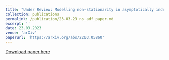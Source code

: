 ```yaml
---
title: "Under Review: Modelling non-stationarity in asymptotically independent extremes (joint with J. L. Wadsworth)"
collection: publications
permalink: /publication/23-03-23_ns_adf_paper.md
excerpt: ''
date: 23.03.2023
venue: 'arXiv'
paperurl: 'https://arxiv.org/abs/2203.05860'
---
```


[Download paper here](https://arxiv.org/abs/2203.05860)
